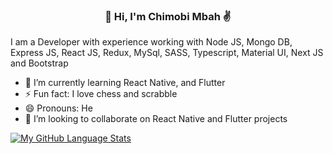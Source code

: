 <h3 align="center">👋 Hi, I'm Chimobi Mbah ✌️</h3>
<p >I am a Developer with experience working with Node JS, Mongo DB, Express JS, React JS, Redux, MySql, SASS, Typescript, Material UI, Next JS and Bootstrap</p>

- 🌱 I’m currently learning React Native, and Flutter
- ⚡ Fun fact: I love chess and scrabble
- 😄 Pronouns: He
- 👯 I’m looking to collaborate on React Native and Flutter projects

[![My GitHub Language Stats](https://github-readme-stats.vercel.app/api/top-langs/?username=mr-chidex&layout=compact&langs_count=7&theme=dracula )]()
<!--
**mr-chidex/mr-chidex** is a ✨ _special_ ✨ repository because its `README.md` (this file) appears on your GitHub profile.

Here are some ideas to get you started:

- 🔭 I’m currently working on ...
- 🌱 I’m currently learning ...
- 👯 I’m looking to collaborate on ...
- 🤔 I’m looking for help with ...
- 💬 Ask me about ...
- 📫 How to reach me: ...
- 😄 Pronouns: ...
- ⚡ Fun fact: ...
-->
